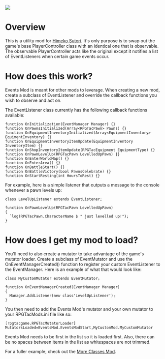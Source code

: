 ![](https://i.imgur.com/s1qm4Ak.png)

# Overview
This is a utility mod for [Himeko Sutori](https://himekosutori.com/). It's only purpose is to swap out the game's base PlayerController class with an identical one that is observable. The observable PlayerController acts like the original except it notifies a list of EventListeners when certain game events occur. 

# How does this work?
Events Mod is meant for other mods to leverage. When creating a new mod, create a subclass of EventListener and override the callback functions you wish to observe and act on.

The EventListener class currently has the following callback functions available:

```UnrealScript
function OnInitialization(EventManager Manager) {}
function OnPawnsInitialized(Array<RPGTacPawn> Pawns) {}
function OnEquipmentInventoryInitialized(Array<EquipmentInventory> EquimentInventory) {}
function OnEquipmentInventoryItemUpdate(EquipmentInventory InventoryItem) {}
function OnShopInventoryItemUpdate(RPGTacEquipment EquipmentType) {}
function OnPawnLevelUp(RPGTacPawn LevelledUpPawn) {}
function OnEnterWorldMap() {}
function OnEnterArea() {}
function OnBattleStart() {}
function OnBattleVictory(bool PawnsCelebrate) {}
function OnStartResting(int HoursToRest) {}
```
For example, here is a simple listener that outputs a message to the console whenever a pawn levels up:

```UnrealScript
class LevelUpListener extends EventListener;

function OnPawnLevelUp(RPGTacPawn LevelledUpPawn) 
{
  `log(RPGTacPawn.CharacterName $ " just levelled up!");
}
```

# How does I get my mod to load?
You'll need to also create a mutator to take advantage of the game's mutator loader. Create a subclass of EventMutator and use the OnEventManagerCreated() function to register your custom EventListener to the EventManager. Here is an example of what that would look like:

```UnrealScript
class MyCustomMutator extends EventMutator;

function OnEventManagerCreated(EventManager Manager)
{
  Manager.AddListener(new class'LevelUpListener');
}
```

You then need to add the Events Mod's mutator and your own mutator to your RPGTacMods.ini file like so:
```
[rpgtacgame.RPGTacMutatorLoader]
MutatorsLoaded=EventsMod.EventsModStart,MyCustomMod.MyCustomMutator
```
Events Mod needs to be first in the list so it is loaded first. Also, there can be no spaces between items in the list as whitespaces are not trimmed.

For a fuller example, check out the [More Classes Mod](https://github.com/solimodsthings/MoreClassesMod).

